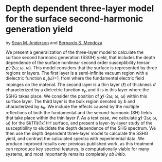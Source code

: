 # Depth dependent three-layer model for the surface second-harmonic generation yield

by [Sean M. Anderson](mailto:sma@cio.mx) and [Bernardo S. Mendoza](mailto:bms@cio.mx)

We present a generalization of the three-layer model to calculate the surface second harmonic generation (SSGH) yield, that includes the depth dependence of the surface nonlinear second order susceptibility tensor <b><i>χ</i></b>(-2ω; ω, ω). This model considers that the surface is represented by three regions or layers. The first layer is a semi-infinite vacuum region with a dielectric function <b>ε</b><sub><i>v</i></sub>(ω)=1, from where the fundamental electric field impinges on the material. The second layer is a thin layer (<i>&#8467;</i>) of thickness <i>d</i> characterized by a dielectric function <b>ε</b><sub><i>&#8467;</i></sub>, and it is in this layer where the SSHG takes place. We consider the position of <b><i>χ</i></b>(-2ω; ω, ω) within this surface layer. The third layer is the bulk region denoted by <i>b</i> and characterized by <b>ε</b><sub><i>b</i></sub>. We include the effects caused by the multiple reflections of both the fundamental and the second-harmonic (SH) fields that take place within the thin layer <i>&#8467;</i>. As a test case, we calculate <b><i>χ</i></b>(-2ω; ω, ω) for the Si(111)(1x1):H surface, and present a layer-by-layer study of the susceptibility to elucidate the depth dependence of the SHG spectrum. We then use the depth dependent three-layer model to calculate the SSHG yield, and contrast the calculated spectra with experimental data. We produce improved results over previous published work, as this treatment can reproduce key spectral features, is computationally viable for many systems, and most importantly remains completely <i>ab initio</i>.
